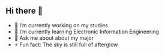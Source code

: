 ## Hi there 👋
- 🔭 I’m currently working on my studies
- 🌱 I’m currently learning Electronic Information Engineering
- 💬 Ask me about about my major 
- ⚡ Fun fact: The sky is still full of afterglow

<!--
**hp-70s/hp-70s** is a ✨ _special_ ✨ repository because its `README.md` (this file) appears on your GitHub profile.


-->
